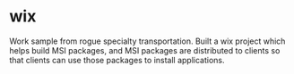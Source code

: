 # wix
Work sample from rogue specialty transportation.
Built a wix project which helps build MSI packages, and MSI packages are distributed to clients so that clients can use
those packages to install applications.
